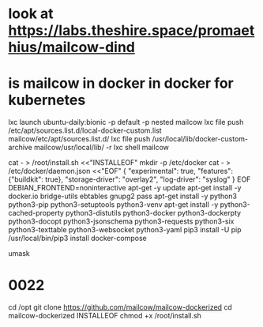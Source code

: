 # look at https://labs.theshire.space/promaethius/mailcow-dind
# is mailcow in docker in docker for kubernetes

lxc launch ubuntu-daily:bionic -p default -p nested mailcow
lxc file push /etc/apt/sources.list.d/local-docker-custom.list mailcow/etc/apt/sources.list.d/
lxc file push /usr/local/lib/docker-custom-archive mailcow/usr/local/lib/ -r
lxc shell mailcow

cat - > /root/install.sh <<"INSTALLEOF"
mkdir -p /etc/docker
cat - > /etc/docker/daemon.json <<"EOF"
{
	"experimental": true,
	"features": {"buildkit": true},
	"storage-driver": "overlay2",
	"log-driver": "syslog"
}
EOF
DEBIAN_FRONTEND=noninteractive
apt-get -y update
apt-get install -y docker.io bridge-utils ebtables gnupg2 pass 
apt-get install -y python3 python3-pip python3-setuptools python3-venv
apt-get install -y python3-cached-property python3-distutils python3-docker python3-dockerpty python3-docopt python3-jsonschema python3-requests python3-six python3-texttable python3-websocket python3-yaml
pip3 install -U pip
/usr/local/bin/pip3 install docker-compose

umask
# 0022
cd /opt
git clone https://github.com/mailcow/mailcow-dockerized
cd mailcow-dockerized
INSTALLEOF
chmod +x /root/install.sh
